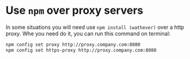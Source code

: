 # Use `npm` over proxy servers

In some situations you will need use `npm install (wathever)` over a http proxy. Whe you need do it, you can run this command on terminal:

```sh
npm config set proxy http://proxy.company.com:8080
npm config set https-proxy http://proxy.company.com:8080
```
